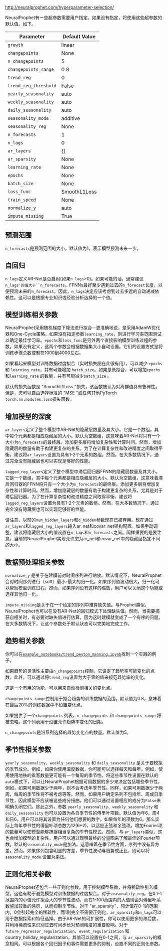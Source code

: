 http://neuralprophet.com/hyperparameter-selection/

NeuralProphet有一些超参数需要用户指定。如果没有指定，将使用这些超参数的默认值。如下。

| Parameter             | Default Value |
| --------------------- | ------------- |
| `growth`              | linear        |
| `changepoints`        | None          |
| `n_changepoints`      | 5             |
| `changepoints_range`  | 0.8           |
| `trend_reg`           | 0             |
| `trend_reg_threshold` | False         |
| `yearly_seasonality`  | auto          |
| `weekly_seasonality`  | auto          |
| `daily_seasonality`   | auto          |
| `seasonality_mode`    | additive      |
| `seasonality_reg`     | None          |
| `n_forecasts`         | 1             |
| `n_lags`              | 0             |
| `ar_layers`           | []            |
| `ar_sparsity`         | None          |
| `learning_rate`       | None          |
| `epochs`              | None          |
| `batch_size`          | None          |
| `loss_func`           | SmoothL1Loss  |
| `train_speed`         | None          |
| `normalize_y`         | auto          |
| `impute_missing`      | True          |



## 预测范围

`n_forecasts`是预测范围的大小。默认值为1，表示模型预测未来一步。

## 自回归

`n_lags`定义AR-Net是否启用(如果`n_lags`>0)。如果可能的话，通常建议`n_lags'的值大于``n_forecasts`。FFNNs最好至少遇到过去的`n_forecast`长度，以便预测未来的`n_forecast`。因此，`n_lags`决定应该考虑到过去多远的自动递减依赖性。这可以是根据专业知识或经验分析选择的一个值。

## 模型训练相关参数

NeuralProphet采用随机梯度下降法进行拟合--更准确地说，是采用AdamW优化器和One-Cycle策略。如果没有指定参数`learning_rate`，则进行学习率范围测试以确定最佳学习率。`epochs`和`loss_func`是另外两个直接影响模型训练过程的参数。如果没有定义，这两个参数会根据数据集大小自动设置。它们的设置方式是将训练步骤总数控制在1000到4000左右。

如果看起来模型对训练数据过度拟合（实时损失图在此很有用），可以减少 `epochs` 和 `learning_rate`，并有可能增加 `batch_size`。如果是低拟合，可以增加`epochs` 和`learning_rate` 的数量，并有可能减少`batch_size` 。

默认的损失函数是 "SmoothL1Loss "损失，该函数被认为对离群值具有鲁棒性。但是，您可以自由选择标准的 "MSE "或任何其他PyTorch `torch.nn.modules.loss`损失函数。

## 增加模型的深度

`ar_layers`定义了整个模型中AR-Net的隐藏层数量及其大小。它是一个数组，其中每个元素都是相应隐藏层的大小。默认为空数组，这意味着AR-Net将只有一个大小为`n_forecasts`的最终层。添加更多层将增加复杂性和计算时间。然而，增加隐藏层的数量有助于构建更复杂的关系。为了在计算复杂性和改进精度之间取得平衡，建议将`ar_layers`设置为具有1-2个元素的数组。然而，在大多数情况下，通过完全没有隐藏层也可以实现足够好的性能。

`lagged_reg_layers`定义了整个模型中滞后回归器FFNN的隐藏层数量及其大小。它是一个数组，其中每个元素都是相应隐藏层的大小。默认为空数组，这意味着滞后回归器的FFNN将只有一个大小为`n_forecasts`的最终层。添加更多层将增加复杂性和计算时间。然而，增加隐藏层的数量有助于构建更复杂的关系，尤其是对于滞后回归器。为了在计算复杂性和改进精度之间取得平衡，建议将`lagged_reg_layers`设置为具有1-2个元素的数组。然而，在大多数情况下，通过完全没有隐藏层也可以实现足够好的性能。

请注意，以前的`num_hidden_layers`和`d_hidden`参数现在已被弃用。现在通过`ar_layers`和`lagged_reg_layers`输入ar_net和covar_net架构配置。如果手动调整，建议将隐藏层大小的值设置在`n_lags`和`n_forecasts`之间。同样重要的是要注意，当前的NeuralProphet实现允许您为ar_net和covar_net中的隐藏层指定不同的大小。


## 数据预处理相关参数

`normalize_y` 是关于在建模前对时间序列进行缩放。默认情况下，NeuralProphet会对时间序列进行（soft）最小-最大的归一化。如果序列值波动很大，归一化可以帮助模型训练过程。然而，如果序列没有这样的缩放，用户可以关闭这个功能或选择其他归一化。

`impute_missing`是关于在一个给定的序列中推算缺失值。与Prophet类似，NeuralProphet也可以在没有AR-Net的回归模式下处理缺失值。然而，当需要捕获自相关时，有必要对缺失值进行估算，因为这时建模就变成了一个有序的问题。在大多数情况下，让这个参数处于默认状态可以完美地完成工作。

## 趋势相关参数

你可以在[`example_notebooks/trend_peyton_manning.ipynb`](https://github.com/ourownstory/neural_prophet/blob/master/example_notebooks/trend_peyton_manning.ipynb)找到一个实践的例子。

如果趋势的灵活性主要由`n_changepoints`控制，它设定了趋势率可能变化的点数。此外，可以通过将`trend_reg`设置为大于零的值来规范趋势率的变化。

这是一个有用的功能，可以用来自动检测相关的变化点。

`changepoints_range`控制用于拟合趋势的训练数据的范围。默认值为0.8，意味着在最后20%的训练数据中不设置变化点。

如果提供了一个`changepoints` 列表，`n_changepoints` 和 `changepoints_range` 将被忽略。这个列表用于设置允许趋势率变化的日期。

`n_changepoints`是沿系列选择的趋势变化点的数量。默认值为5。

## 季节性相关参数

`yearly_seasonality`、`weekly_seasonality` 和 `daily_seasonality` 是关于要模拟的季节成分。例如，如果你使用温度数据，你可能可以选择每天和每年。例如，使用使用地铁的乘客数量更可能有一个每周的季节性。将这些季节性设置在默认的`auto`模式下，可以让NeuralProphet根据可用数据的多少来决定包括哪些季节性。例如，如果可用数据少于两年，则不会考虑年季节性。同样，如果可用数据少于两周，每周的季节性将不被考虑等等。然而，如果用户确定系列不包括年、周或日季节性，因此模型不应该被这些成分扭曲，他们可以通过设置相应的成分为`False`来明确关闭它们。除此之外，参数 `yearly_seasonality`、`weekly_seasonality` 和 `daily_seasonality` 也可以设置为各自季节性的傅里叶项数。默认值为年6，周4和日6。用户可以将其设置为任何他们想要的数字。如果每年的项数为6，那么实际上每年季节性的傅里叶项总数为12(6*2)，以适应正弦和余弦项。增加Fourier项的数量可以使模型能够捕捉相当复杂的季节性模式。然而，与 `ar_layers`类似，这也会增加模型的复杂性。用户可以通过观察最终的分量图来了解最佳的Fourier项数。默认的`seasonality_mode`是加法。这意味着在季节性方面，序列中没有异方差。然而，如果序列包含明显的方差，季节性波动与趋势成正比，则可以将`seasonality_mode` 设置为乘法。

## 正则化相关参数

NeuralProphet还包含一些正则化参数，用于控制模型系数，并将稀疏性引入模型。这也有助于避免模型对训练数据的过度拟合。对于`seasonality_reg`，在0.1-1范围内的小值允许拟合大的季节性波动，而在1-100范围内的大值则会对傅里叶系数施加较重的惩罚，从而抑制季节性。对于 "ar_sparsity"，预计值在0-1的范围内，0会引起完全的稀疏性，而1则完全不需要正则化。`ar_sparsity`和`n_lags`可以用于数据探索和特征选择。由于AR-Net的可扩展性，你可以使用更多的滞后数，并利用稀疏性来识别过去时间步长对预测精度的重要影响。对于 `future_regressor_regularization`、`event_regularization` 和 country_holiday_regularization，其值可以设置在0-1之间，与 `ar_sparsity`的概念相同。可以根据各个回归因子和事件需要更多的抑制，设置不同的正则化参数。
